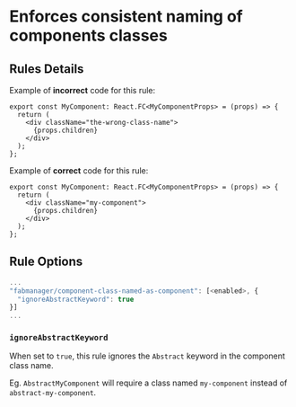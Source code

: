 # Enforces consistent naming of components classes

## Rules Details

Example of **incorrect** code for this rule:

```tsx
export const MyComponent: React.FC<MyComponentProps> = (props) => {
  return (
    <div className="the-wrong-class-name">
      {props.children}
    </div>
  );
};
```

Example of **correct** code for this rule:

```tsx
export const MyComponent: React.FC<MyComponentProps> = (props) => {
  return (
    <div className="my-component">
      {props.children}
    </div>
  );
};
```

## Rule Options

```js
...
"fabmanager/component-class-named-as-component": [<enabled>, {
  "ignoreAbstractKeyword": true 
}]
...
```
### `ignoreAbstractKeyword`

When set to `true`, this rule ignores the `Abstract` keyword in the component class name.

Eg. `AbstractMyComponent` will require a class named `my-component` instead of `abstract-my-component`.
